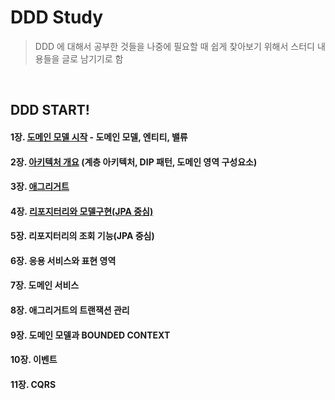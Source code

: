 
# DDD Study

> DDD 에 대해서 공부한 것들을 나중에 필요할 때 쉽게 찾아보기 위해서 스터디 내용들을 글로 남기기로 함
 
&nbsp;

## DDD START!

#### 1장. [도메인 모델 시작](./DDDStart!/1장.%20도메인%20모델%20시작.md)  - 도메인 모델, 엔티티, 밸류

#### 2장. [아키텍처 개요](./DDDStart!/2장.%20아키텍처%20개요.md) (계층 아키텍처, DIP 패턴, 도메인 영역 구성요소)

#### 3장. [애그리거트](./DDDSTART!/3장.%20애그리거트.md)

#### 4장. [리포지터리와 모델구현(JPA 중심)](./DDDSTART!/4장.%20리포지터리와%20모델%20구현%28JPA%20중심%29.md)

#### 5장. 리포지터리의 조회 기능(JPA 중심)

#### 6장. 응용 서비스와 표현 영역

#### 7장. 도메인 서비스

#### 8장. 애그리거트의 트랜잭션 관리

#### 9장. 도메인 모델과 BOUNDED CONTEXT

#### 10장. 이벤트

#### 11장. CQRS